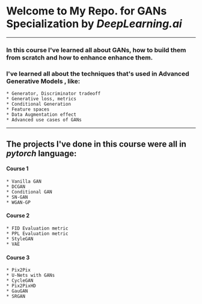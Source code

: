 # Welcome to My Repo. for GANs Specialization by *DeepLearning.ai* 
--------------------------------------------------------------------------------------------------------------------------------------------------------------------------------------------------------
### In this course I've learned all about GANs, how to build them from scratch and how to enhance enhance them.
### I've learned all about the techniques that's used in Advanced Generative Models , like:
	* Generator, Discriminator tradeoff 
	* Generative loss, metrics
	* Conditional Generation
	* Feature spaces
	* Data Augmentation effect 
	* Advanced use cases of GANs
---------------------------------------------------------------------------------------------------------------------------------------------------------------------------------------------------------------------------------
## The projects I've done in this course were all in *pytorch* language:
#### Course 1
	* Vanilla GAN
	* DCGAN
	* Conditional GAN
	* SN-GAN
	* WGAN-GP

#### Course 2
	* FID Evaluation metric
	* PPL Evaluation metric
	* StyleGAN
	* VAE

#### Course 3
	* Pix2Pix
	* U-Nets with GANs
	* CycleGAN
	* Pix2PixHD
	* GauGAN
	* SRGAN

